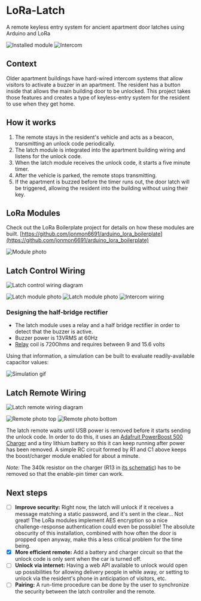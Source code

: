 # LoRa-Latch
A remote keyless entry system for ancient apartment door latches using Arduino and LoRa

![Installed module](docs/latch_control_installed.jpg) ![Intercom](docs/intercom.jpg)

## Context
Older apartment buildings have hard-wired intercom systems that allow visitors
to activate a buzzer in an apartment. The resident has a button inside that
allows the main building door to be unlocked. This project takes those features
and creates a type of keyless-entry system for the resident to use when they
get home.

## How it works
1. The remote stays in the resident's vehicle and acts as a beacon, transmitting
an unlock code periodically.
2. The latch module is integrated into the apartment
building wiring and listens for the unlock code.
3. When the latch module receives the unlock code, it starts a five minute timer.
4. After the vehicle is parked, the remote stops transmitting.
5. If the apartment is buzzed before the timer runs out, the door latch will be triggered, allowing the resident into the building without using their key.

## LoRa Modules
Check out the LoRa Boilerplate project for details on how these modules are built.
[https://github.com/jonmon6691/arduino_lora_boilerplate](https://github.com/jonmon6691/arduino_lora_boilerplate)

![Module photo](docs/lora_modules.jpg)  

## Latch Control Wiring
![Latch control wiring diagram](docs/latch_control_wiring.jpg)

![Latch module photo](docs/latch_control_front.jpg) ![Latch module photo](docs/latch_control_back.jpg)
![Intercom wiring](docs/intercom_wiring.jpg)
### Designing the half-bridge rectifier
* The latch module uses a relay and a half bridge rectifier in order to detect
that the buzzer is active.
* Buzzer power is 13VRMS at 60Hz
* [Relay](https://www.citrelay.com/Catalog%20Pages/RelayCatalog/J104D.pdf) coil is 720Ohms and requires between 9 and 15.6 volts

Using that information, a simulation can be built to evaluate
readily-available capacitor values:

![Simulation gif](docs/hbr_sim.gif)

## Latch Remote Wiring
![Latch remote wiring diagram](docs/latch_remote_wiring.jpg)

![Remote photo top](docs/latch_remote_top.jpg)
![Remote photo bottom](docs/latch_remote_bottom.jpg)

The latch remote waits until USB power is removed before it starts sending the unlock code. In order to do this, it uses an [Adafruit PowerBoost 500 Charger](https://www.adafruit.com/product/1944) and a tiny lithium battery so this it can keep running after power has been removed. A simple RC circuit formed by R1 and C1 above keeps the boost/charger module enabled for about a minute.

*Note:* The 340k resistor on the charger (R13 in [its schematic](https://learn.adafruit.com/assets/17555)) has to be removed so that the enable-pin timer can work.

## Next steps
- [ ] **Improve security:** Right now, the latch will unlock if it receives a message
matching a static password, and it's sent in the clear... Not great! The LoRa
modules implement AES encryption so a nice challenge-response authentication
could even be possible! The absolute obscurity of this installation, combined
with how often the door is propped open anyway, make this a less critical
problem for the time being.
- [x] **More efficient remote:** Add a battery and charger circuit so that the
unlock code is only sent when the car is turned off.
- [ ] **Unlock via internet:** Having a web API available to unlock would open up
possibilities for allowing delivery people in while away, or setting to unlock
via the resident's phone in anticipation of visitors, etc.
- [ ] **Pairing:** A run-time procedure can be done by the user to synchronize the
security between the latch controller and the remote.
